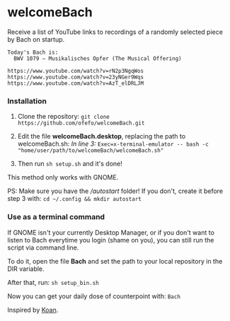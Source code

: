 # welcomeBach

Receive a list of YouTube links to recordings of a randomly selected piece by Bach on startup.

```
Today's Bach is: 
  BWV 1079 – Musikalisches Opfer (The Musical Offering)

https://www.youtube.com/watch?v=rN2p3NgqWos
https://www.youtube.com/watch?v=23yNGer9Wqs
https://www.youtube.com/watch?v=AzT_elDRLJM
```


### Installation

1. Clone the repository: `git clone https://github.com/ofefo/welcomeBach.git`

2. Edit the file **welcomeBach.desktop**, replacing the path to welcomeBach.sh:
*In line 3:*
`Exec=x-terminal-emulator -- bash -c "home/user/path/to/welcomeBach/welcomeBach.sh"`

3. Then run `sh setup.sh` and it's done!

This method only works with GNOME.

PS: Make sure you have the */autostart* folder! If you don't, create it before step 3 with: `cd ~/.config && mkdir autostart`

### Use as a terminal command

If GNOME isn't your currently Desktop Manager, or if you don't want to listen to Bach everytime you login (shame on you), you can still run the script via command line.

To do it, open the file **Bach** and set the path to your local repository in the DIR variable.

After that, run: `sh setup_bin.sh`

Now you can get your daily dose of counterpoint with: `Bach`


Inspired by [Koan].

[Koan]: https://github.com/a-moreira/Koan
